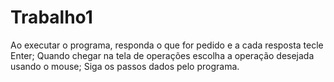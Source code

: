# Trabalho1

Ao executar o programa, responda o que for pedido e a cada resposta tecle Enter;
Quando chegar na tela de operações escolha a operação desejada usando o mouse;
Siga os passos dados pelo programa.
